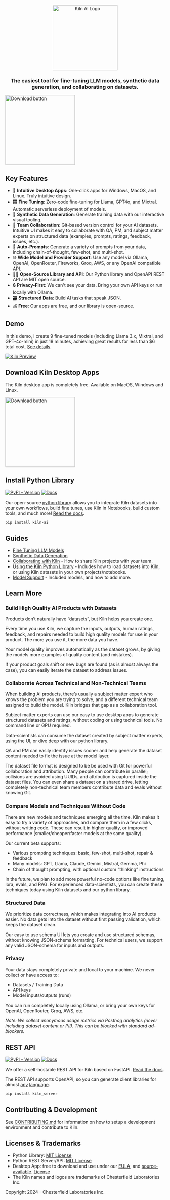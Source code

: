 <p align="center">
    <picture>
        <img width="205" alt="Kiln AI Logo" src="https://github.com/user-attachments/assets/5fbcbdf7-1feb-45c9-bd73-99a46dd0a47f">
    </picture>
</p>
<h3 align="center">
    The easiest tool for fine-tuning LLM models, synthetic data generation, and collaborating on datasets.
</h3>

[<img width="220" alt="Download button" src="https://github.com/user-attachments/assets/a5d51b8b-b30a-4a16-a902-ab6ef1d58dc0">](https://github.com/KILNAI/KILN/releases/tag/v.0.1.0)

## Key Features

- 🚀 **Intuitive Desktop Apps**: One-click apps for Windows, MacOS, and Linux. Truly intuitive design.
- 🎛️ **Fine Tuning**: Zero-code fine-tuning for Llama, GPT4o, and Mixtral. Automatic serverless deployment of models.
- 🤖 **Synthetic Data Generation**: Generate training data with our interactive visual tooling.
- 🤝 **Team Collaboration**: Git-based version control for your AI datasets. Intuitive UI makes it easy to collaborate with QA, PM, and subject matter experts on structured data (examples, prompts, ratings, feedback, issues, etc.).
- 📝 **Auto-Prompts**: Generate a variety of prompts from your data, including chain-of-thought, few-shot, and multi-shot.
- 🌐 **Wide Model and Provider Support**: Use any model via Ollama, OpenAI, OpenRouter, Fireworks, Groq, AWS, or any OpenAI compatible API.
- 🧑‍💻 **Open-Source Library and API**: Our Python library and OpenAPI REST API are MIT open source.
- 🔒 **Privacy-First**: We can't see your data. Bring your own API keys or run locally with Ollama.
- 🗃️ **Structured Data**: Build AI tasks that speak JSON.
- 💰 **Free**: Our apps are free, and our library is open-source.

## Demo

In this demo, I create 9 fine-tuned models (including Llama 3.x, Mixtral, and GPT-4o-mini) in just 18 minutes, achieving great results for less than $6 total cost. [See details](guides/Fine%20Tuning%20LLM%20Models%20Guide.md).

<a href="guides/Fine%20Tuning%20LLM%20Models%20Guide.md">
<img alt="Kiln Preview" src="https://github.com/user-attachments/assets/51db632b-be98-4fc6-a31c-0ba6fd54dcbb">
</a>

## Download Kiln Desktop Apps

The Kiln desktop app is completely free. Available on MacOS, Windows and Linux.

[<img width="220" alt="Download button" src="https://github.com/user-attachments/assets/a5d51b8b-b30a-4a16-a902-ab6ef1d58dc0">](https://github.com/Kiln-AI/Kiln/releases/latest)

## Install Python Library

[![PyPI - Version](https://img.shields.io/pypi/v/kiln-ai.svg?logo=pypi&label=PyPI&logoColor=gold)](https://pypi.org/project/kiln-ai/) [![Docs](https://img.shields.io/badge/docs-pdoc-blue)](https://kiln-ai.github.io/Kiln/kiln_core_docs/index.html)

Our open-source [python library](https://pypi.org/project/kiln-ai/) allows you to integrate Kiln datasets into your own workflows, build fine tunes, use Kiln in Notebooks, build custom tools, and much more! [Read the docs](https://kiln-ai.github.io/Kiln/kiln_core_docs/index.html).

```bash
pip install kiln-ai
```

## Guides

- [Fine Tuning LLM Models](guides/Fine%20Tuning%20LLM%20Models%20Guide.md)
- [Synthetic Data Generation](guides/Synthetic%20Data%20Generation.md)
- [Collaborating with Kiln](guides/Collaborating%20with%20Kiln.md) - How to share Kiln projects with your team.
- [Using the Kiln Python Library](https://kiln-ai.github.io/Kiln/kiln_core_docs/kiln_ai.html) - Includes how to load datasets into Kiln, or using Kiln datasets in your own projects/notebooks.
- [Model Support](guides/Model%20Support.md) - Included models, and how to add more.

## Learn More

### Build High Quality AI Products with Datasets

Products don’t naturally have “datasets”, but Kiln helps you create one.

Every time you use Kiln, we capture the inputs, outputs, human ratings, feedback, and repairs needed to build high quality models for use in your product. The more you use it, the more data you have.

Your model quality improves automatically as the dataset grows, by giving the models more examples of quality content (and mistakes).

If your product goals shift or new bugs are found (as is almost always the case), you can easily iterate the dataset to address issues.

### Collaborate Across Technical and Non-Technical Teams

When building AI products, there’s usually a subject matter expert who knows the problem you are trying to solve, and a different technical team assigned to build the model. Kiln bridges that gap as a collaboration tool.

Subject matter experts can use our easy to use desktop apps to generate structured datasets and ratings, without coding or using technical tools. No command line or GPU required.

Data-scientists can consume the dataset created by subject matter experts, using the UI, or dive deep with our python library.

QA and PM can easily identify issues sooner and help generate the dataset content needed to fix the issue at the model layer.

The dataset file format is designed to be be used with Git for powerful collaboration and attribution. Many people can contribute in parallel; collisions are avoided using UUIDs, and attribution is captured inside the dataset files. You can even share a dataset on a shared drive, letting completely non-technical team members contribute data and evals without knowing Git.

### Compare Models and Techniques Without Code

There are new models and techniques emerging all the time. Kiln makes it easy to try a variety of approaches, and compare them in a few clicks, without writing code. These can result in higher quality, or improved performance (smaller/cheaper/faster models at the same quality).

Our current beta supports:

- Various prompting techniques: basic, few-shot, multi-shot, repair & feedback
- Many models: GPT, Llama, Claude, Gemini, Mistral, Gemma, Phi
- Chain of thought prompting, with optional custom “thinking” instructions

In the future, we plan to add more powerful no-code options like fine tuning, lora, evals, and RAG. For experienced data-scientists, you can create these techniques today using Kiln datasets and our python library.

### Structured Data

We prioritize data correctness, which makes integrating into AI products easier. No data gets into the dataset without first passing validation, which keeps the dataset clean.

Our easy to use schema UI lets you create and use structured schemas, without knowing JSON-schema formatting. For technical users, we support any valid JSON-schema for inputs and outputs.

### Privacy

Your data stays completely private and local to your machine. We never collect or have access to:

- Datasets / Training Data
- API keys
- Model inputs/outputs (runs)

You can run completely locally using Ollama, or bring your own keys for OpenAI, OpenRouter, Groq, AWS, etc.

_Note: We collect anonymous usage metrics via Posthog analytics (never including dataset content or PII). This can be blocked with standard ad-blockers._

## REST API

[![PyPI - Version](https://img.shields.io/pypi/v/kiln-server.svg?logo=pypi&label=PyPI&logoColor=gold)](https://pypi.org/project/kiln-server/) [![Docs](https://img.shields.io/badge/docs-OpenAPI-blue)](https://kiln-ai.github.io/Kiln/kiln_server_openapi_docs/index.html)

We offer a self-hostable REST API for Kiln based on FastAPI. [Read the docs](https://kiln-ai.github.io/Kiln/kiln_server_openapi_docs/index.html).

The REST API supports OpenAPI, so you can generate client libraries for almost [any](https://github.com/swagger-api/swagger-codegen) [language](https://openapi-generator.tech/docs/generators).

```bash
pip install kiln_server
```

## Contributing & Development

See [CONTRIBUTING.md](CONTRIBUTING.md) for information on how to setup a development environment and contribute to Kiln.

## Licenses & Trademarks

- Python Library: [MIT License](libs/core/LICENSE.txt)
- Python REST Server/API: [MIT License](libs/server/LICENSE.txt)
- Desktop App: free to download and use under our [EULA](app/EULA.md), and [source-available](/app). [License](app/LICENSE.txt)
- The Kiln names and logos are trademarks of Chesterfield Laboratories Inc.

Copyright 2024 - Chesterfield Laboratories Inc.
